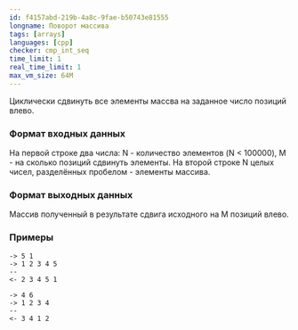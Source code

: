 ```yaml
---
id: f4157abd-219b-4a8c-9fae-b50743e81555
longname: Поворот массива
tags: [arrays]
languages: [cpp]
checker: cmp_int_seq
time_limit: 1
real_time_limit: 1
max_vm_size: 64M
---
```



Циклически сдвинуть все элементы массва на заданное число позиций влево.

### Формат входных данных

На первой строке два числа: N - количество элементов (N < 100000), M - на сколько позиций сдвинуть элементы.
На второй строке N целых чисел, разделённых пробелом  - элементы массива.

### Формат выходных данных

Массив полученный в результате сдвига исходного на M позиций влево.

### Примеры

```
-> 5 1
-> 1 2 3 4 5
--
<- 2 3 4 5 1
```

```
-> 4 6
-> 1 2 3 4
--
<- 3 4 1 2
```
